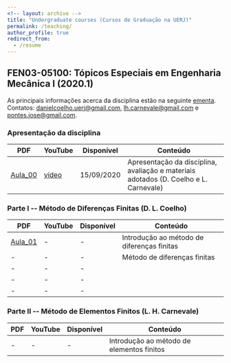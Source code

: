 ```yaml
---
<!-- layout: archive -->
title: "Undergraduate courses (Cursos de Graduação na UERJ)"
permalink: /teaching/
author_profile: true
redirect_from:
  - /resume
---
```


<!-- {% include base_path %}

{% for post in site.teaching reversed %}
  {% include archive-single.html %}
{% endfor %} -->

<!-- {% include base_path %} -->

## FEN03-05100: Tópicos Especiais em Engenharia Mecânica I (2020.1)

As principais informações acerca da disciplina estão na seguinte 
<a href="{{ base_path }}/files/Proposta_disciplina_eletiva_MECAN.pdf" target="_blank">ementa</a>. 
Contatos: danielcoelho.uerj@gmail.com, lh.carnevale@gmail.com e pontes.jose@gmail.com.


### Apresentação da disciplina

|PDF|YouTube|Disponível|Conteúdo|
|------|------|-----------|---------|
| <a href="{{ base_path }}/files/aula00DanielLC.pdf" target="_blank">Aula_00</a> |  <a href="{{ base_path }}/files/aula00DanielLC.pdf" target="_blank">vídeo</a>     | 15/09/2020 | Apresentação da disciplina, avaliação e materiais adotados (D. Coelho e L. Carnevale)|


### Parte I -- Método de Diferenças Finitas (D. L. Coelho)

|PDF|YouTube|Disponível|Conteúdo|
|------|------|-----------|---------|
| <a href="{{ base_path }}/files/aula01DanielLC.pdf" target="_blank">Aula_01</a> | - | - | Introdução ao método de diferenças finitas|
| - | -          | -          | Método de diferenças finitas|
| - | -          | -          | |
| - | -          | -          | |
| - | -          | -          | |


### Parte II -- Método de Elementos Finitos (L. H. Carnevale)

|PDF|YouTube|Disponível|Conteúdo|
|------|------|-----------|---------|
| - | -          | -          | Introdução ao método de elementos finitos|


<!-- FEN03-05100: Tópicos Especiais em Engenharia Mecânica I (2020.1)
======

As principais informações acerca da disciplina estão na seguinte 
<a href="{{ base_path }}/files/Proposta_disciplina_eletiva_MECAN.pdf" target="_blank">ementa</a>.
<br>

* Aula 01<br>
  Disponível em: 09/03/2020<br>
  Conteúdo: Apresentação da disciplina, avaliação e materiais adotados.<br>
  PDF: <a href="{{ base_path }}/files/Aula01.pdf" target="_blank">Aula01_2020-07-16</a>

* Aula 02<br>
  Disponível em: 01/07/2020<br>
  Conteúdo: Introdução ao método das diferenças finitas.<br>
  PDF: <a href="{{ base_path }}/files/Aula02.pdf" target="_blank">Aula02_2020-07-01</a>

* Aula 03<br>
  Disponível em: -<br>
  Conteúdo: Método das diferenças finitas.<br>
  PDF: -  -->
  <!-- <a href="{{ base_path }}/files/Aula03.pdf" target="_blank">Aula03_2020-00-00</a> -->

  <!-- {{ base_path }}/sitemap.xml -->

